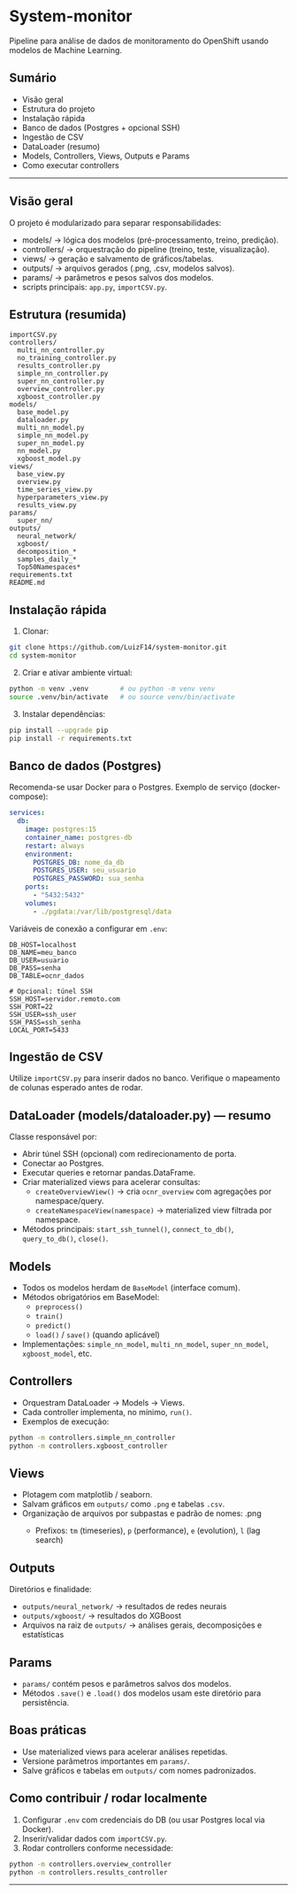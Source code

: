 # System-monitor

Pipeline para análise de dados de monitoramento do OpenShift usando modelos de Machine Learning.

## Sumário
- Visão geral
- Estrutura do projeto
- Instalação rápida
- Banco de dados (Postgres + opcional SSH)
- Ingestão de CSV
- DataLoader (resumo)
- Models, Controllers, Views, Outputs e Params
- Como executar controllers

---

## Visão geral
O projeto é modularizado para separar responsabilidades:
- models/ → lógica dos modelos (pré-processamento, treino, predição).
- controllers/ → orquestração do pipeline (treino, teste, visualização).
- views/ → geração e salvamento de gráficos/tabelas.
- outputs/ → arquivos gerados (.png, .csv, modelos salvos).
- params/ → parâmetros e pesos salvos dos modelos.
- scripts principais: `app.py`, `importCSV.py`.

## Estrutura (resumida)
```
importCSV.py
controllers/
  multi_nn_controller.py
  no_training_controller.py
  results_controller.py
  simple_nn_controller.py
  super_nn_controller.py
  overview_controller.py
  xgboost_controller.py
models/
  base_model.py
  dataloader.py
  multi_nn_model.py
  simple_nn_model.py
  super_nn_model.py
  nn_model.py
  xgboost_model.py
views/
  base_view.py
  overview.py
  time_series_view.py
  hyperparameters_view.py
  results_view.py
params/
  super_nn/
outputs/
  neural_network/
  xgboost/
  decomposition_*
  samples_daily_*
  Top50Namespaces*
requirements.txt
README.md
```

## Instalação rápida
1. Clonar:
```bash
git clone https://github.com/LuizF14/system-monitor.git
cd system-monitor
```
2. Criar e ativar ambiente virtual:
```bash
python -m venv .venv        # ou python -m venv venv
source .venv/bin/activate   # ou source venv/bin/activate
```
3. Instalar dependências:
```bash
pip install --upgrade pip
pip install -r requirements.txt
```

## Banco de dados (Postgres)
Recomenda-se usar Docker para o Postgres. Exemplo de serviço (docker-compose):
```yaml
services:
  db:
    image: postgres:15
    container_name: postgres-db
    restart: always
    environment:
      POSTGRES_DB: nome_da_db
      POSTGRES_USER: seu_usuario
      POSTGRES_PASSWORD: sua_senha
    ports:
      - "5432:5432"
    volumes:
      - ./pgdata:/var/lib/postgresql/data
```
Variáveis de conexão a configurar em `.env`:
```
DB_HOST=localhost
DB_NAME=meu_banco
DB_USER=usuario
DB_PASS=senha
DB_TABLE=ocnr_dados

# Opcional: túnel SSH
SSH_HOST=servidor.remoto.com
SSH_PORT=22
SSH_USER=ssh_user
SSH_PASS=ssh_senha
LOCAL_PORT=5433
```

## Ingestão de CSV
Utilize `importCSV.py` para inserir dados no banco. Verifique o mapeamento de colunas esperado antes de rodar.

## DataLoader (models/dataloader.py) — resumo
Classe responsável por:
- Abrir túnel SSH (opcional) com redirecionamento de porta.
- Conectar ao Postgres.
- Executar queries e retornar pandas.DataFrame.
- Criar materialized views para acelerar consultas:
  - `createOverviewView()` → cria `ocnr_overview` com agregações por namespace/query.
  - `createNamespaceView(namespace)` → materialized view filtrada por namespace.
- Métodos principais: `start_ssh_tunnel()`, `connect_to_db()`, `query_to_db()`, `close()`.

## Models
- Todos os modelos herdam de `BaseModel` (interface comum).
- Métodos obrigatórios em BaseModel:
  - `preprocess()`
  - `train()`
  - `predict()`
  - `load()` / `save()` (quando aplicável)
- Implementações: `simple_nn_model`, `multi_nn_model`, `super_nn_model`, `xgboost_model`, etc.

## Controllers
- Orquestram DataLoader → Models → Views.
- Cada controller implementa, no mínimo, `run()`.
- Exemplos de execução:
```bash
python -m controllers.simple_nn_controller
python -m controllers.xgboost_controller
```

## Views
- Plotagem com matplotlib / seaborn.
- Salvam gráficos em `outputs/` como `.png` e tabelas `.csv`.
- Organização de arquivos por subpastas e padrão de nomes:
  <prefixo>_<periodo>_<modelo>_<tarefa>_<namespace>.png
  - Prefixos: `tm` (timeseries), `p` (performance), `e` (evolution), `l` (lag search)

## Outputs
Diretórios e finalidade:
- `outputs/neural_network/` → resultados de redes neurais
- `outputs/xgboost/` → resultados do XGBoost
- Arquivos na raiz de `outputs/` → análises gerais, decomposições e estatísticas

## Params
- `params/` contém pesos e parâmetros salvos dos modelos.
- Métodos `.save()` e `.load()` dos modelos usam este diretório para persistência.

## Boas práticas
- Use materialized views para acelerar análises repetidas.
- Versione parâmetros importantes em `params/`.
- Salve gráficos e tabelas em `outputs/` com nomes padronizados.

## Como contribuir / rodar localmente
1. Configurar `.env` com credenciais do DB (ou usar Postgres local via Docker).
2. Inserir/validar dados com `importCSV.py`.
3. Rodar controllers conforme necessidade:
```bash
python -m controllers.overview_controller
python -m controllers.results_controller
```

---